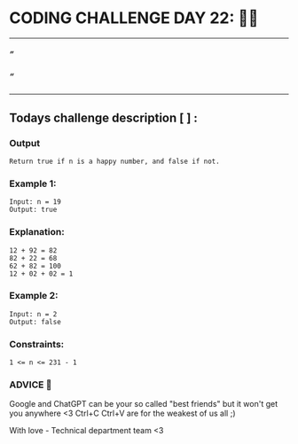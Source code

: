 # CODING CHALLENGE DAY 22: 🌙✨

---

##### ” 
##### “ 
---

##

## Todays challenge description [  ] :



### Output 

    Return true if n is a happy number, and false if not.

 

### Example 1:

    Input: n = 19
    Output: true

### Explanation:

    12 + 92 = 82
    82 + 22 = 68
    62 + 82 = 100
    12 + 02 + 02 = 1

### Example 2:

    Input: n = 2
    Output: false

 

### Constraints:

    1 <= n <= 231 - 1



### ADVICE 💖

Google and ChatGPT can be your so called "best friends" but it won't get you anywhere <3 Ctrl+C Ctrl+V are for the weakest of us all ;)

With love - Technical department team <3
